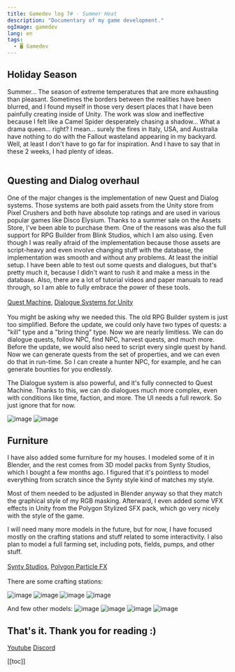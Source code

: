 ```yaml
---
title: Gamedev log 7# - Summer Heat
description: "Documentary of my game development."
ogImage: gamedev
lang: en
tags:
  - 🖥️ Gamedev
---
```

## Holiday Season
Summer... The season of extreme temperatures that are more exhausting than pleasant. Sometimes the borders between the realities have been blurred, and I found myself in those very desert places that I have been painfully creating inside of Unity. The work was slow and ineffective because I felt like a Camel Spider desperately chasing a shadow... What a drama queen... right? I mean... surely the fires in Italy, USA, and Australia have nothing to do with the Fallout wasteland appearing in my backyard. Well, at least I don't have to go far for inspiration. And I have to say that in these 2 weeks, I had plenty of ideas.
<br></br>
## Questing and Dialog overhaul
One of the major changes is the implementation of new Quest and Dialog systems. Those systems are both paid assets from the Unity store from Pixel Crushers and both have absolute top ratings and are used in various popular games like Disco Elysium. Thanks to a summer sale on the Assets Store, I've been able to purchase them. One of the reasons was also the full support for RPG Builder from Blink Studios, which I am also using. Even though I was really afraid of the implementation because those assets are script-heavy and even involve changing stuff with the database, the implementation was smooth and without any problems. At least the initial setup. I have been able to test out some quests and dialogues, but that's pretty much it, because I didn't want to rush it and make a mess in the database. Also, there are a lot of tutorial videos and paper manuals to read through, so I am able to fully embrace the power of these tools.
<br></br>
[Quest Machine](https://assetstore.unity.com/packages/tools/game-toolkits/quest-machine-39834),
[Dialogue Systems for Unity](https://assetstore.unity.com/packages/tools/behavior-ai/dialogue-system-for-unity-11672)
<br></br>
You might be asking why we needed this. The old RPG Builder system is just too simplified. Before the update, we could only have two types of quests: a "kill" type and a "bring thing" type. Now we are nearly limitless. We can do dialogue quests, follow NPC, find NPC, harvest quests, and much more. Before the update, we would also need to script every single quest by hand. Now we can generate quests from the set of properties, and we can even do that in run-time. So I can create a hunter NPC, for example, and he can generate bounties for you endlessly.

The Dialogue system is also powerful, and it's fully connected to Quest Machine. Thanks to this, we can do dialogues much more complex, even with conditions like time, faction, and more. The UI needs a full rework. So just ignore that for now.

![image](https://cdn.discordapp.com/attachments/980416693094453268/1133882871908671549/image.png)
![image](https://cdn.discordapp.com/attachments/980416693094453268/1133882778962895048/image.png)

## Furniture
I have also added some furniture for my houses. I modeled some of it in Blender, and the rest comes from 3D model packs from Synty Studios, which I bought a few months ago. I figured that it's pointless to model everything from scratch since the Synty style kind of matches my style.

Most of them needed to be adjusted in Blender anyway so that they match the graphical style of my RGB masking. Afterward, I even added some VFX effects in Unity from the Polygon Stylized SFX pack, which go very nicely with the style of the game.

I will need many more models in the future, but for now, I have focused mostly on the crafting stations and stuff related to some interactivity. I also plan to model a full farming set, including pots, fields, pumps, and other stuff.
<br></br>
[Synty Studios](https://syntystore.com),
[Polygon Particle FX](https://assetstore.unity.com/packages/vfx/particles/polygon-particle-fx-low-poly-3d-art-by-synty-168372)
<br></br>
There are some crafting stations:

![image](https://cdn.discordapp.com/attachments/980416693094453268/1133882660297658541/image.png)
![image](https://cdn.discordapp.com/attachments/980416693094453268/1135690219522371685/image.png)
![image](https://cdn.discordapp.com/attachments/980416693094453268/1135690269459742810/image.png)
![image](https://cdn.discordapp.com/attachments/980416693094453268/1135690355061293156/image.png)

And few other models: 
![image](https://cdn.discordapp.com/attachments/980416693094453268/1135689537503363173/image.png)
![image](https://cdn.discordapp.com/attachments/980416693094453268/1135689401154945055/image.png)
![image](https://cdn.discordapp.com/attachments/980416693094453268/1133883074216726579/image.png)
![image](https://cdn.discordapp.com/attachments/980416693094453268/1133883032911220838/image.png)

## That's it. Thank you for reading :)

[Youtube](https://www.youtube.com/c/ViktorBřenekYT)
[Discord](https://discord.com/invite/2Uj6N5N)



[[toc]]